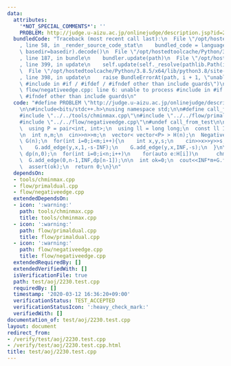 ```yaml
---
data:
  attributes:
    '*NOT_SPECIAL_COMMENTS*': ''
    PROBLEM: http://judge.u-aizu.ac.jp/onlinejudge/description.jsp?id=2230
  bundledCode: "Traceback (most recent call last):\n  File \"/opt/hostedtoolcache/Python/3.8.5/x64/lib/python3.8/site-packages/onlinejudge_verify/documentation/build.py\"\
    , line 58, in _render_source_code_stat\n    bundled_code = language.bundle(stat.path,\
    \ basedir=basedir).decode()\n  File \"/opt/hostedtoolcache/Python/3.8.5/x64/lib/python3.8/site-packages/onlinejudge_verify/languages/cplusplus.py\"\
    , line 187, in bundle\n    bundler.update(path)\n  File \"/opt/hostedtoolcache/Python/3.8.5/x64/lib/python3.8/site-packages/onlinejudge_verify/languages/cplusplus_bundle.py\"\
    , line 399, in update\n    self.update(self._resolve(pathlib.Path(included), included_from=path))\n\
    \  File \"/opt/hostedtoolcache/Python/3.8.5/x64/lib/python3.8/site-packages/onlinejudge_verify/languages/cplusplus_bundle.py\"\
    , line 398, in update\n    raise BundleErrorAt(path, i + 1, \"unable to process\
    \ #include in #if / #ifdef / #ifndef other than include guards\")\nonlinejudge_verify.languages.cplusplus_bundle.BundleErrorAt:\
    \ flow/negativeedge.cpp: line 6: unable to process #include in #if / #ifdef /\
    \ #ifndef other than include guards\n"
  code: "#define PROBLEM \"http://judge.u-aizu.ac.jp/onlinejudge/description.jsp?id=2230\"\
    \n\n#include<bits/stdc++.h>\nusing namespace std;\n\n#define call_from_test\n\
    #include \"../../tools/chminmax.cpp\"\n#include \"../../flow/primaldual.cpp\"\n\
    #include \"../../flow/negativeedge.cpp\"\n#undef call_from_test\n\nsigned main(){\n\
    \  using P = pair<int, int>;\n  using ll = long long;\n  const ll INF = 1e9;\n\
    \n  int n,m;\n  cin>>n>>m;\n  vector< vector<P> > H(n);\n  NegativeEdge<ll, ll>\
    \ G(n);\n  for(int i=0;i<m;i++){\n    int x,y,s;\n    cin>>x>>y>>s;\n    H[x].emplace_back(y,s);\n\
    \    G.add_edge(y,x,1,-s-INF);\n    G.add_edge(y,x,INF,-s);\n  }\n\n  vector<int>\
    \ dp(n,0);\n  for(int i=0;i<n;i++)\n    for(auto e:H[i])\n      chmax(dp[e.first],dp[i]+e.second);\n\
    \  G.add_edge(0,n-1,INF,dp[n-1]);\n\n  int ok=0;\n  cout<<INF*m+G.flow(ok)<<endl;\n\
    \  assert(ok);\n  return 0;\n}\n"
  dependsOn:
  - tools/chminmax.cpp
  - flow/primaldual.cpp
  - flow/negativeedge.cpp
  extendedDependsOn:
  - icon: ':warning:'
    path: tools/chminmax.cpp
    title: tools/chminmax.cpp
  - icon: ':warning:'
    path: flow/primaldual.cpp
    title: flow/primaldual.cpp
  - icon: ':warning:'
    path: flow/negativeedge.cpp
    title: flow/negativeedge.cpp
  extendedRequiredBy: []
  extendedVerifiedWith: []
  isVerificationFile: true
  path: test/aoj/2230.test.cpp
  requiredBy: []
  timestamp: '2020-03-12 16:36:20+09:00'
  verificationStatus: TEST_ACCEPTED
  verificationStatusIcon: ':heavy_check_mark:'
  verifiedWith: []
documentation_of: test/aoj/2230.test.cpp
layout: document
redirect_from:
- /verify/test/aoj/2230.test.cpp
- /verify/test/aoj/2230.test.cpp.html
title: test/aoj/2230.test.cpp
---
```

